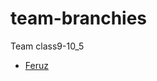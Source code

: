# team-branchies

Team class9-10_5

- [Feruz](https://github.com/HackYourFutureBelgium/class-9-10/blob/master/student-bios/Feruzteame.md)


